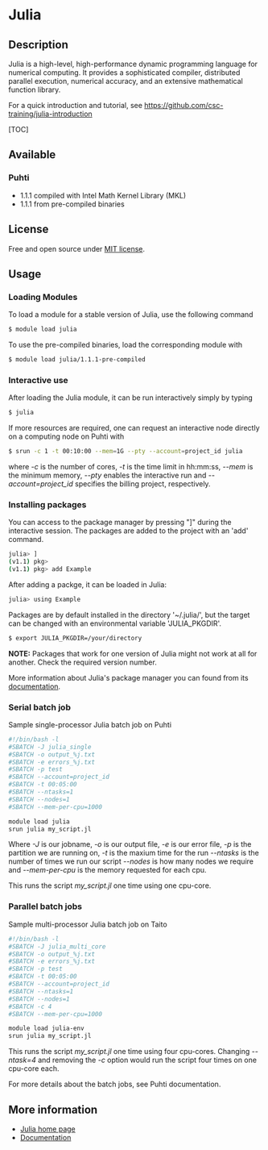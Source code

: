 # Julia

## Description

Julia is a high-level, high-performance dynamic programming language for
numerical computing. It provides a sophisticated compiler, distributed
parallel execution, numerical accuracy, and an extensive mathematical
function library.

For a quick introduction and tutorial, see https://github.com/csc-training/julia-introduction 

[TOC]

## Available

### Puhti
-   1.1.1 compiled with Intel Math Kernel Library (MKL)
-   1.1.1 from pre-compiled binaries

## License
Free and open source under [MIT license](https://github.com/JuliaLang/julia/blob/master/LICENSE.md).

## Usage

### Loading Modules

To load a module for a stable version of Julia, use the following command

```bash
$ module load julia
```

To use the pre-compiled binaries, load the corresponding module with

```bash
$ module load julia/1.1.1-pre-compiled
```

### Interactive use

After loading the Julia module, it can be run interactively simply by
typing

```bash
$ julia
```

If more resources are required, one can request an interactive node
directly on a computing node on Puhti with

```bash
$ srun -c 1 -t 00:10:00 --mem=1G --pty --account=project_id julia 
```

where <var>-c</var> is the number of cores,  <var>-t</var> is the time limit in hh:mm:ss,  <var>--mem</var> is the minimum memory, <var>--pty</var> enables the interactive run and <var>--account=project_id</var> specifies the billing project, respectively.

### Installing packages

You can access to the package manager by pressing "]" during the interactive session. The packages are added to the project with an 'add' command.

```bash
julia> ]
(v1.1) pkg>
(v1.1) pkg> add Example
```

After adding a packge, it can be loaded in Julia:

```bash
julia> using Example
```

Packages are by default installed in the directory '~/.julia/', but the target can be changed with an environmental variable 'JULIA_PKGDIR'.

```bash
$ export JULIA_PKGDIR=/your/directory
```

**NOTE:** Packages that work for one version of Julia might not work at all for another. Check the required version number.

More information about Julia's package manager you can found from its [documentation](https://julialang.github.io/Pkg.jl/v1/).

### Serial batch job

Sample single-processor Julia batch job on Puhti

```bash
#!/bin/bash -l
#SBATCH -J julia_single
#SBATCH -o output_%j.txt
#SBATCH -e errors_%j.txt
#SBATCH -p test
#SBATCH --account=project_id
#SBATCH -t 00:05:00
#SBATCH --ntasks=1
#SBATCH --nodes=1
#SBATCH --mem-per-cpu=1000

module load julia
srun julia my_script.jl
```

Where <var>-J</var> is our jobname, <var>-o</var> is our output file, <var>-e</var> is our error file, <var>-p</var> is the partition we are running on,
 <var>-t</var> is the maxium time for the run  <var>--ntasks</var> is the number of times we run our script <var>--nodes</var> is how many nodes we require and <var>--mem-per-cpu</var> is the memory requested for each cpu.

This runs the script <var>my\_script.jl</var> one time using one cpu-core.

### Parallel batch jobs

Sample multi-processor Julia batch job on Taito

```bash
#!/bin/bash -l
#SBATCH -J julia_multi_core
#SBATCH -o output_%j.txt
#SBATCH -e errors_%j.txt
#SBATCH -p test
#SBATCH -t 00:05:00
#SBATCH --account=project_id
#SBATCH --ntasks=1
#SBATCH --nodes=1
#SBATCH -c 4
#SBATCH --mem-per-cpu=1000

module load julia-env 
srun julia my_script.jl
```

This runs the script <var>my\_script.jl</var> one time using four cpu-cores. Changing <var>--ntask=4</var> and removing the <var>-c</var> option would run the script four times on one cpu-core each.

For more details about the batch jobs, see Puhti documentation.

## More information

* [Julia home page](https://julialang.org )
* [Documentation](https://docs.julialang.org)
